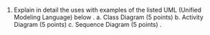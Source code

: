 1.	Explain in detail the uses with examples of the listed UML (Unified Modeling Language) below 	.  a.	 Class Diagram (5 points)
b.  Activity Diagram (5 points) 
c.	Sequence Diagram (5 points)
.
